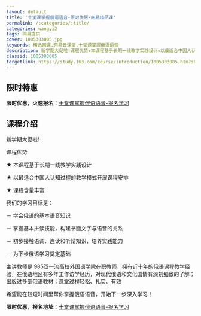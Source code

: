 ```yaml
---
layout: default
title: '十堂课掌握俄语语音-限时优惠-网易精品课'
permalink: /:categories/:title/
categories: wangyi2
tags: 网易提供
cover: 1005303005.jpg
keywords: 精选网课,网易云课堂,十堂课掌握俄语语音
description: 新学期大促啦!课程优势★本课程基于长期一线教学实践设计★以最适合中国人认知过程的教学模式开展课程安排★课程含量丰富我们的
classid: 1005303005
targetlink: https://study.163.com/course/introduction/1005303005.htm?share=1&shareId=1025206652&utm_campaign=share&utm_medium=iphoneShare&utm_source=&utm_u=1025206652
---
```


## 限时特惠

**限时优惠，火速报名**：[十堂课掌握俄语语音-报名学习](https://study.163.com/course/introduction/1005303005.htm?share=1&shareId=1025206652&utm_campaign=share&utm_medium=iphoneShare&utm_source=&utm_u=1025206652)

## 课程介绍

新学期大促啦!



课程优势

★ 本课程基于长期一线教学实践设计

★ 以最适合中国人认知过程的教学模式开展课程安排

★ 课程含量丰富





我们的学习目标是：

－ 学会俄语的基本语音知识

－ 掌握基本拼读技能，构建书面文字与语音的关系

－ 初步接触语调、连读和听辩知识，培养实践能力

－ 为下步俄语学习奠定基础



主讲教师是 985双一流高校外国语学院在职教师，拥有近十年的俄语课程教学经验，在俄语地区有多年工作访学经历，对现代俄语和文化国情有深刻细致的了解；出版过多部俄语教材；课堂过程轻松、扎实、有效



希望能在较短时间里帮你掌握俄语语音，开始下一步深入学习！

**限时优惠，报名地址**：[十堂课掌握俄语语音-报名学习](https://study.163.com/course/introduction/1005303005.htm?share=1&shareId=1025206652&utm_campaign=share&utm_medium=iphoneShare&utm_source=&utm_u=1025206652)

